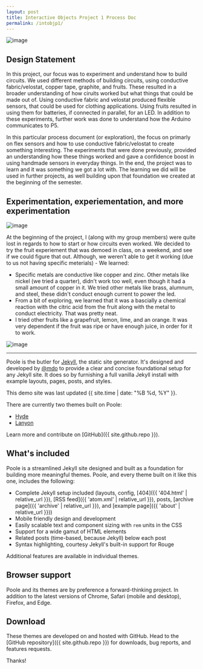 ```yaml
---
layout: post
title: Interactive Objects Project 1 Process Doc
permalink: /intobjp1/
---
```


![image](/images/posts/journey1.jpg)

## Design Statement

In this project, our focus was to experiment and understand how to build circuits. We used different methods of building circuits, using conductive fabric/velostat, copper tape, graphite, and fruits. These resulted in a broader understanding of how ciruits worked but what things that could be made out of. Using conductive fabric and velostat produced flexible sensors, that could be used for clothing applications. Using fruits resulted in using them for batteries, if connected in parallel, for an LED. In addition to these experiments, further work was done to understand how the Arduino communicates to P5.

In this particular process document (or exploration), the focus on primarly on flex sensors and how to use conductive fabric/velostat to create something interesting. The experiments that were done previously, provided an understanding how these things worked and gave a confidence boost in using handmade sensors in everyday things. In the end, the project was to learn and it was something we got a lot with. The learning we did will be used in further projects, as well building upon that foundation we created at the beginning of the semester.

## Experimentation, experiementation, and more experimentation

![image](/images/posts/journey1.jpg)

At the beginning of the project, I (along with my group members) were quite lost in regards to how to start or how circuits even worked. We decided to try the fruit experiement that was demoed in class, on a weekend, and see if we could figure that out. Although, we weren't able to get it working (due to us not having specific meterials) - We learned:

* Specific metals are conductive like copper and zinc. Other metals like nickel (we tried a quarter), didn't work too well, even though it had a small amount of copper in it. We tried other metals like brass, alumnum, and steel, these didn't conduct enough current to power the led.
* From a bit of exploring, we learned that it was a bascially a chemical reaction with the citric acid from the fruit along with the metal to conduct electricity. That was pretty neat.
* I tried other fruits like a grapefruit, lemon, lime, and an orange. It was very dependent if the fruit was ripe or have enough juice, in order for it to work.

![image](/images/posts/journey1.jpg)

-----

Poole is the butler for [Jekyll](http://jekyllrb.com), the static site generator. It's designed and developed by [@mdo](https://twitter.com/mdo) to provide a clear and concise foundational setup for any Jekyll site. It does so by furnishing a full vanilla Jekyll install with example layouts, pages, posts, and styles.

This demo site was last updated {{ site.time | date: "%B %d, %Y" }}.

There are currently two themes built on Poole:

* [Hyde](http://hyde.getpoole.com)
* [Lanyon](http://lanyon.getpoole.com)

Learn more and contribute on [GitHub]({{ site.github.repo }}).

## What's included

Poole is a streamlined Jekyll site designed and built as a foundation for building more meaningful themes. Poole, and every theme built on it like this one, includes the following:

* Complete Jekyll setup included (layouts, config, [404]({{ '404.html' | relative_url }}), [RSS feed]({{ 'atom.xml' | relative_url }}), posts, [archive page]({{ 'archive' | relative_url }}), and [example page]({{ 'about' | relative_url }}))
* Mobile friendly design and development
* Easily scalable text and component sizing with `rem` units in the CSS
* Support for a wide gamut of HTML elements
* Related posts (time-based, because Jekyll) below each post
* Syntax highlighting, courtesy Jekyll's built-in support for Rouge

Additional features are available in individual themes.

## Browser support

Poole and its themes are by preference a forward-thinking project. In addition to the latest versions of Chrome, Safari (mobile and desktop), Firefox, and Edge.

## Download

These themes are developed on and hosted with GitHub. Head to the [GitHub repository]({{ site.github.repo }}) for downloads, bug reports, and features requests.

Thanks!
